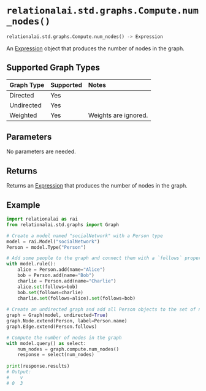 # `relationalai.std.graphs.Compute.num_nodes()`

```python
relationalai.std.graphs.Compute.num_nodes() -> Expression
```

An [Expression](docs/api_reference/python/Expression.md) object that produces the number of nodes in the graph.

## Supported Graph Types

| Graph Type | Supported | Notes |
| :--- | :--- | :------ |
| Directed | Yes |   |
| Undirected | Yes |   |
| Weighted | Yes | Weights are ignored. |


## Parameters

No parameters are needed.

## Returns

Returns an [Expression](docs/api_reference/python/Expression.md) that produces the number of nodes in the graph.

## Example

```python
import relationalai as rai
from relationalai.std.graphs import Graph

# Create a model named "socialNetwork" with a Person type
model = rai.Model("socialNetwork")
Person = model.Type("Person")

# Add some people to the graph and connect them with a `follows` property
with model.rule():
    alice = Person.add(name="Alice")
    bob = Person.add(name="Bob")
    charlie = Person.add(name="Charlie")
    alice.set(follows=bob)
    bob.set(follows=charlie)
    charlie.set(follows=alice).set(follows=bob)
    
# Create an undirected graph and add all Person objects to the set of nodes
graph = Graph(model, undirected=True)
graph.Node.extend(Person, label=Person.name)
graph.Edge.extend(Person.follows)

# Compute the number of nodes in the graph
with model.query() as select:
    num_nodes = graph.compute.num_nodes()
    response = select(num_nodes)
    
print(response.results)
# Output:
#    v
# 0  3
```